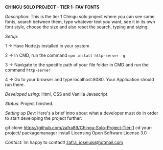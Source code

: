 **CHINGU SOLO PROJECT - TIER 1- FAV FONTS**

*Description:*
This is the tier 1 Chingu solo project where you can see some fonts, search between them, type whatever text you want, see it in its own font style, choose the size and also reset the search, typing and sizing.


*Setup:*

1 -> Have Node.js installed in your system.

2 -> In CMD, run the command ```npm install http-server -g```

3 -> Navigate to the specific path of your file folder in CMD and run the command ```http-server```

4 -> Go to your browser and type localhost:8080. Your Application should run there.



*Developed using:*
Html, CSS and Vanilla Javascript.

*Status:*
Project finished.

*Setting up Dev:*
Here's a brief intro about what a developer must do in order to start developing the project further:

git clone https://github.com/zafra89/Chingu-Solo-Project-Tier-1
cd your-project/
packagemanager install
Licensing
Open Software License 3.0

*Contact:*
Im happy to contact! zafra_joseluis@hotmail.com
